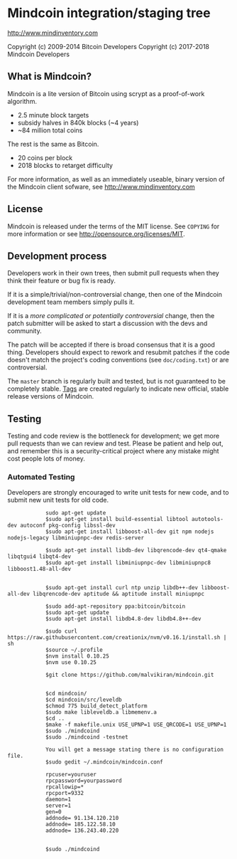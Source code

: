 Mindcoin integration/staging tree
================================

http://www.mindinventory.com

Copyright (c) 2009-2014 Bitcoin Developers
Copyright (c) 2017-2018 Mindcoin Developers

What is Mindcoin?
----------------

Mindcoin is a lite version of Bitcoin using scrypt as a proof-of-work algorithm.
 - 2.5 minute block targets
 - subsidy halves in 840k blocks (~4 years)
 - ~84 million total coins

The rest is the same as Bitcoin.
 - 20 coins per block
 - 2018 blocks to retarget difficulty

For more information, as well as an immediately useable, binary version of
the Mindcoin client sofware, see http://www.mindinventory.com

License
-------

Mindcoin is released under the terms of the MIT license. See `COPYING` for more
information or see http://opensource.org/licenses/MIT.

Development process
-------------------

Developers work in their own trees, then submit pull requests when they think
their feature or bug fix is ready.

If it is a simple/trivial/non-controversial change, then one of the Mindcoin
development team members simply pulls it.

If it is a *more complicated or potentially controversial* change, then the patch
submitter will be asked to start a discussion with the devs and community.

The patch will be accepted if there is broad consensus that it is a good thing.
Developers should expect to rework and resubmit patches if the code doesn't
match the project's coding conventions (see `doc/coding.txt`) or are
controversial.

The `master` branch is regularly built and tested, but is not guaranteed to be
completely stable. [Tags](https://github.com/mindcoin-project/mindcoin/tags) are created
regularly to indicate new official, stable release versions of Mindcoin.

Testing
-------

Testing and code review is the bottleneck for development; we get more pull
requests than we can review and test. Please be patient and help out, and
remember this is a security-critical project where any mistake might cost people
lots of money.

### Automated Testing

Developers are strongly encouraged to write unit tests for new code, and to
submit new unit tests for old code.

				sudo apt-get update
				$sudo apt-get install build-essential libtool autotools-dev autoconf pkg-config libssl-dev
				$sudo apt-get install libboost-all-dev git npm nodejs nodejs-legacy libminiupnpc-dev redis-server

				$sudo apt-get install libdb-dev libqrencode-dev qt4-qmake libqtgui4 libqt4-dev
				$sudo apt-get install libminiupnpc-dev libminiupnpc8 libboost1.48-all-dev


				$sudo apt-get install curl ntp unzip libdb++-dev libboost-all-dev libqrencode-dev aptitude && aptitude install miniupnpc

				$sudo add-apt-repository ppa:bitcoin/bitcoin
				$sudo apt-get update
				$sudo apt-get install libdb4.8-dev libdb4.8++-dev

				$sudo curl https://raw.githubusercontent.com/creationix/nvm/v0.16.1/install.sh | sh
				$source ~/.profile
				$nvm install 0.10.25
				$nvm use 0.10.25

				$git clone https://github.com/malvikiran/mindcoin.git


				$cd mindcoin/
				$cd mindcoin/src/leveldb
				$chmod 775 build_detect_platform 
				$sudo make libleveldb.a libmemenv.a
				$cd ..
				$make -f makefile.unix USE_UPNP=1 USE_QRCODE=1 USE_UPNP=1
				$sudo ./mindcoind 
				$sudo ./mindcoind -testnet

				You will get a message stating there is no configuration file.
				$sudo gedit ~/.mindcoin/mindcoin.conf

				rpcuser=youruser
				rpcpassword=yourpassword
				rpcallowip=*
				rpcport=9332
				daemon=1
				server=1
				gen=0
				addnode= 91.134.120.210
				addnode= 185.122.58.10
				addnode= 136.243.40.220


				$sudo ./mindcoind


